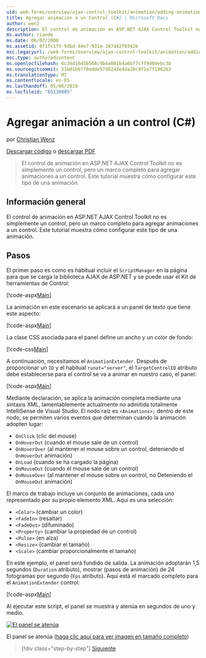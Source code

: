 ```yaml
---
uid: web-forms/overview/ajax-control-toolkit/animation/adding-animation-to-a-control-cs
title: Agregar animación a un Control (C#) | Microsoft Docs
author: wenz
description: El control de animación en ASP.NET AJAX Control Toolkit no es simplemente un control, pero un marco completo para agregar animaciones a un control. Este tutorial se muestra cómo...
ms.author: riande
ms.date: 06/02/2008
ms.assetid: 0f1fc1f5-9dbd-44e7-931e-387d42f0342b
msc.legacyurl: /web-forms/overview/ajax-control-toolkit/animation/adding-animation-to-a-control-cs
msc.type: authoredcontent
ms.openlocfilehash: 6c36d1645b564c9b4a081b4a6bf7cff9d0debc3b
ms.sourcegitcommit: 51b01b6ff8edde57d8243e4da28c9f1e7f1962b2
ms.translationtype: MT
ms.contentlocale: es-ES
ms.lasthandoff: 05/06/2019
ms.locfileid: "65130805"
---
```

# <a name="adding-animation-to-a-control-c"></a>Agregar animación a un control (C#)

por [Christian Wenz](https://github.com/wenz)

[Descargar código](http://download.microsoft.com/download/f/9/a/f9a26acd-8df4-4484-8a18-199e4598f411/Animation1.cs.zip) o [descargar PDF](http://download.microsoft.com/download/6/7/1/6718d452-ff89-4d3f-a90e-c74ec2d636a3/animation1CS.pdf)

> El control de animación en ASP.NET AJAX Control Toolkit no es simplemente un control, pero un marco completo para agregar animaciones a un control. Este tutorial muestra cómo configurar este tipo de una animación.

## <a name="overview"></a>Información general

El control de animación en ASP.NET AJAX Control Toolkit no es simplemente un control, pero un marco completo para agregar animaciones a un control. Este tutorial muestra cómo configurar este tipo de una animación.

## <a name="steps"></a>Pasos

El primer paso es como es habitual incluir el `ScriptManager` en la página para que se carga la biblioteca AJAX de ASP.NET y se puede usar el Kit de herramientas de Control:

[!code-aspx[Main](adding-animation-to-a-control-cs/samples/sample1.aspx)]

La animación en este escenario se aplicará a un panel de texto que tiene este aspecto:

[!code-aspx[Main](adding-animation-to-a-control-cs/samples/sample2.aspx)]

La clase CSS asociada para el panel define un ancho y un color de fondo:

[!code-css[Main](adding-animation-to-a-control-cs/samples/sample3.css)]

A continuación, necesitamos el `AnimationExtender`. Después de proporcionar un `ID` y el habitual `runat="server"`, el `TargetControlID` atributo debe establecerse para el control se va a animar en nuestro caso, el panel:

[!code-aspx[Main](adding-animation-to-a-control-cs/samples/sample4.aspx)]

Mediante declaración, se aplica la animación completa mediante una sintaxis XML, lamentablemente actualmente no admitida totalmente IntelliSense de Visual Studio. El nodo raíz es `<Animations>;` dentro de este nodo, se permiten varios eventos que determinan cuándo la animación adopten lugar:

- `OnClick` (clic del mouse)
- `OnHoverOut` (cuando el mouse sale de un control)
- `OnHoverOver` (al mantener el mouse sobre un control, deteniendo el `OnHoverOut` animación)
- `OnLoad` (cuando se ha cargado la página)
- `OnMouseOut` (cuando el mouse sale de un control)
- `OnMouseOver` (al mantener el mouse sobre un control, no Deteniendo el `OnMouseOut` animación)

El marco de trabajo incluye un conjunto de animaciones, cada uno representado por su propio elemento XML. Aquí es una selección:

- `<Color>` (cambiar un color)
- `<FadeIn>` (resaltar)
- `<FadeOut>` (difuminado)
- `<Property>` (cambiar la propiedad de un control)
- `<Pulse>` (en alza)
- `<Resize>` (cambiar el tamaño)
- `<Scale>` (cambiar proporcionalmente el tamaño)

En este ejemplo, el panel será fundido de salida. La animación adoptarán 1,5 segundos (`Duration` atributo), mostrar (pasos de animación) de 24 fotogramas por segundo (`Fps` atributo). Aquí está el marcado completo para el `AnimationExtender` control:

[!code-aspx[Main](adding-animation-to-a-control-cs/samples/sample5.aspx)]

Al ejecutar este script, el panel se muestra y atenúa en segundos de uno y medio.

[![El panel se atenúa](adding-animation-to-a-control-cs/_static/image2.png)](adding-animation-to-a-control-cs/_static/image1.png)

El panel se atenúa ([haga clic aquí para ver imagen en tamaño completo](adding-animation-to-a-control-cs/_static/image3.png))

> [!div class="step-by-step"]
> [Siguiente](executing-several-animations-at-the-same-time-cs.md)
